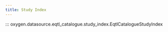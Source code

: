 ```yaml
---
title: Study Index
---
```


::: oxygen.datasource.eqtl_catalogue.study_index.EqtlCatalogueStudyIndex

